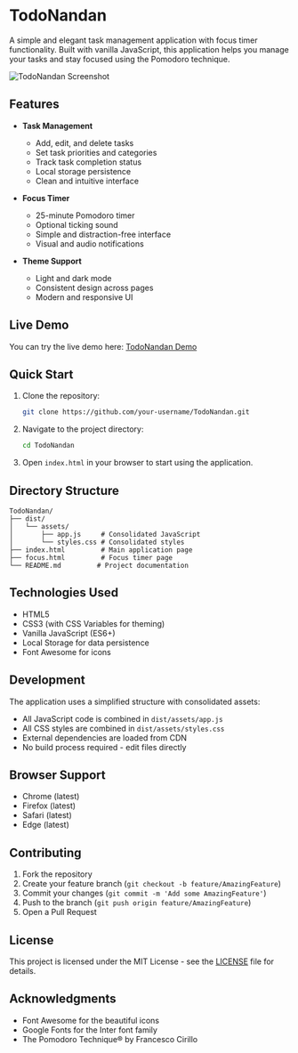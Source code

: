 # TodoNandan

A simple and elegant task management application with focus timer functionality. Built with vanilla JavaScript, this application helps you manage your tasks and stay focused using the Pomodoro technique.

![TodoNandan Screenshot](screenshots/todo-app.png)

## Features

- **Task Management**
  - Add, edit, and delete tasks
  - Set task priorities and categories
  - Track task completion status
  - Local storage persistence
  - Clean and intuitive interface

- **Focus Timer**
  - 25-minute Pomodoro timer
  - Optional ticking sound
  - Simple and distraction-free interface
  - Visual and audio notifications

- **Theme Support**
  - Light and dark mode
  - Consistent design across pages
  - Modern and responsive UI

## Live Demo

You can try the live demo here: [TodoNandan Demo](https://your-username.github.io/TodoNandan)

## Quick Start

1. Clone the repository:
   ```bash
   git clone https://github.com/your-username/TodoNandan.git
   ```

2. Navigate to the project directory:
   ```bash
   cd TodoNandan
   ```

3. Open `index.html` in your browser to start using the application.

## Directory Structure

```
TodoNandan/
├── dist/
│   └── assets/
│       ├── app.js     # Consolidated JavaScript
│       └── styles.css # Consolidated styles
├── index.html         # Main application page
├── focus.html         # Focus timer page
└── README.md         # Project documentation
```

## Technologies Used

- HTML5
- CSS3 (with CSS Variables for theming)
- Vanilla JavaScript (ES6+)
- Local Storage for data persistence
- Font Awesome for icons

## Development

The application uses a simplified structure with consolidated assets:

- All JavaScript code is combined in `dist/assets/app.js`
- All CSS styles are combined in `dist/assets/styles.css`
- External dependencies are loaded from CDN
- No build process required - edit files directly

## Browser Support

- Chrome (latest)
- Firefox (latest)
- Safari (latest)
- Edge (latest)

## Contributing

1. Fork the repository
2. Create your feature branch (`git checkout -b feature/AmazingFeature`)
3. Commit your changes (`git commit -m 'Add some AmazingFeature'`)
4. Push to the branch (`git push origin feature/AmazingFeature`)
5. Open a Pull Request

## License

This project is licensed under the MIT License - see the [LICENSE](LICENSE) file for details.

## Acknowledgments

- Font Awesome for the beautiful icons
- Google Fonts for the Inter font family
- The Pomodoro Technique® by Francesco Cirillo 
